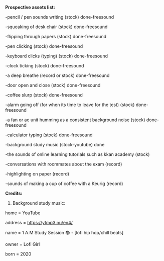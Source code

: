 **Prospective assets list:**

-pencil / pen sounds writing (stock) done-freesound

-squeaking of desk chair (stock) done-freesound

-flipping through papers (stock) done-freesound

-pen clicking (stock) done-freesound

-keyboard clicks (typing) (stock) done-freesound

-clock ticking (stock) done-freesound

-a deep breathe (record or stock) done-freesound

-door open and close (stock) done-freesound

-coffee slurp (stock) done-freesound

-alarm going off (for when its time to leave for the test) (stock) done-freesound

-a fan or ac unit humming as a consistent background noise (stock) done-freesound

-calculator typing (stock) done-freesound

-background study music (stock-youtube) done

-the sounds of online learning tutorials such as kkan academy (stock) 

-conversations with roommates about the exam (record)

-highlighting on paper (record) 

-sounds of making a cup of coffee with a Keurig (record)




**Credits:**

1. Background study music:

home = YouTube

address = https://ytmp3.nu/en4/

name = 1 A.M Study Session 📚 - [lofi hip hop/chill beats]

owner = Lofi Girl

born = 2020
